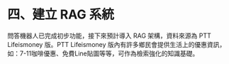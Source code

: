 # 四、建立 RAG 系統
問答機器人已完成初步功能，接下來預計導入 RAG 架構，資料來源為 PTT Lifeismoney 版。PTT Lifeismoney 版內有許多鄉民會提供生活上的優惠資訊，如：7-11咖啡優惠、免費Line貼圖等等，可作為檢索強化的知識基礎。
